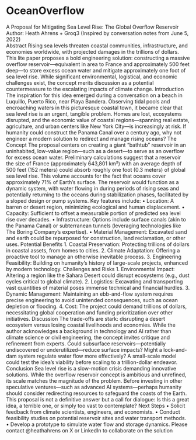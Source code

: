 # OceanOverflow
A Proposal for Mitigating Sea Level Rise: The Global Overflow Reservoir
Author: Heath Ahrens + Groq3 (Inspired by conversation notes from June 5, 2022)  
Abstract
Rising sea levels threaten coastal communities, infrastructure, and economies worldwide, with projected damages in the trillions of dollars. This lite paper proposes a bold engineering solution: constructing a massive overflow reservoir—equivalent in area to France and approximately 500 feet deep—to store excess ocean water and mitigate approximately one foot of sea level rise. While significant environmental, logistical, and economic challenges exist, the concept merits discussion as a potential countermeasure to the escalating impacts of climate change.
Introduction
The inspiration for this idea emerged during a conversation on a beach in Luquillo, Puerto Rico, near Playa Bandera. Observing tidal pools and encroaching waters in this picturesque coastal town, it became clear that sea level rise is an urgent, tangible problem. Homes are lost, ecosystems disrupted, and the economic value of coastal regions—spanning real estate, agriculture, and urban centers like New York City—is increasingly at risk. If humanity could construct the Panama Canal over a century ago, why not engineer a modern solution to redirect and manage rising oceans?
The Concept
The proposal centers on creating a giant “bathtub” reservoir in an uninhabited, low-value region—such as a desert—to serve as an overflow for excess ocean water. Preliminary calculations suggest that a reservoir the size of France (approximately 643,801 km²) with an average depth of 500 feet (152 meters) could absorb roughly one foot (0.3 meters) of global sea level rise. This volume accounts for the fact that oceans cover approximately 71% of Earth’s surface. The reservoir would function as a dynamic system, with water flowing in during periods of rising seas and potentially returning to the oceans during stabilization phases, facilitated by a sloped design or pump systems.
Key features include:
	•	Location: A barren or desert region, minimizing ecological and human displacement.
	•	Capacity: Sufficient to offset a measurable portion of predicted sea level rise over decades.
	•	Infrastructure: Options include surface canals (akin to the Panama Canal) or subterranean tunnels (leveraging technologies like The Boring Company’s expertise).
	•	Material Management: Excavated sand and earth could be repurposed for construction, land reclamation, or other uses.
Potential Benefits
	1.	Coastal Preservation: Protecting trillions of dollars in coastal assets, from homes to cities.
	2.	Climate Adaptation: Offering a proactive tool to manage an otherwise inevitable process.
	3.	Engineering Feasibility: Building on humanity’s history of large-scale projects, enhanced by modern technology.
Challenges and Risks
	1.	Environmental Impact: Altering a region like the Sahara Desert could disrupt ecosystems (e.g., dust cycles critical to global climate).
	2.	Logistics: Excavating and transporting vast quantities of material poses immense technical and financial hurdles.
	3.	Dynamic Management: Maintaining an ebb-and-flow system requires precise engineering to avoid unintended consequences, such as ocean depletion or flooding.
	4.	Cost: The project could demand trillions of dollars, necessitating global cooperation and funding prioritization over other initiatives.
Discussion
The trade-offs are stark: disrupting a desert ecosystem versus losing coastal livelihoods and economies. While the author acknowledges a background in technology and AI rather than climate science or civil engineering, the concept invites critique and refinement from experts. Could subsurface reservoirs—potentially undiscovered or underutilized—reduce surface impacts? Might a lock-and-dam system regulate water flow more effectively? A small-scale model could test the idea’s viability before scaling to a trillion-dollar endeavor.
Conclusion
Sea level rise is a slow-motion crisis demanding innovative solutions. While the overflow reservoir concept is ambitious and unrefined, its scale matches the magnitude of the problem. Before investing in other speculative ventures—such as advanced AI systems—perhaps humanity should consider redirecting resources to safeguard the coasts of the Earth. This proposal is not a definitive answer but a call for dialogue: Is this a great idea, a terrible one, or simply too vast to contemplate?
Next Steps
	•	Solicit feedback from climate scientists, engineers, and economists.
	•	Conduct feasibility studies on potential reservoir sites and water transport methods.
	•	Develop a prototype to simulate water flow and storage dynamics.
Please contact @heathahrens on X or LinkedIn to collaborate on the solution

